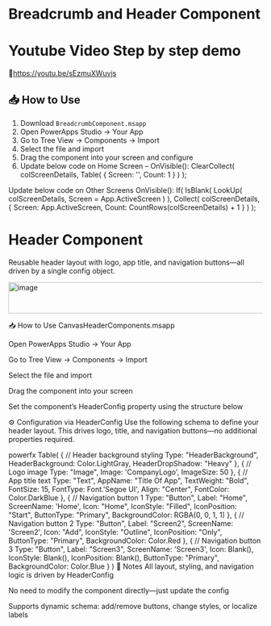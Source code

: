 # Breadcrumb and Header Component
# Youtube Video Step by step demo
🔗https://youtu.be/sEzmuXWuvjs

## 📥 How to Use
1. Download `BreadcrumbComponent.msapp`
2. Open PowerApps Studio → Your App
3. Go to Tree View → Components → Import
4. Select the file and import
5. Drag the component into your screen and configure
6. Update below code on Home Screen – OnVisible(): 
ClearCollect(
    colScreenDetails,
    Table(
        {
            Screen: '<Your home scree name>',
            Count: 1
        }
    )
);

Update below code on Other Screens OnVisible():
If(
    IsBlank(
        LookUp(
            colScreenDetails,
            Screen = App.ActiveScreen
        )
    ),
    Collect(
        colScreenDetails,
        {
            Screen: App.ActiveScreen,
            Count: CountRows(colScreenDetails) + 1
        }
    )
);

# Header Component
Reusable header layout with logo, app title, and navigation buttons—all driven by a single config object.

<img width="1125" height="62" alt="image" src="https://github.com/user-attachments/assets/bb916810-25c0-4e6b-abca-76e7a1679252" />


📥 How to Use
CanvasHeaderComponents.msapp

Open PowerApps Studio → Your App

Go to Tree View → Components → Import

Select the file and import

Drag the component into your screen

Set the component’s HeaderConfig property using the structure below

⚙️ Configuration via HeaderConfig
Use the following schema to define your header layout. This drives logo, title, and navigation buttons—no additional properties required.

powerfx
Table(
    {
        // Header background styling
        Type: "HeaderBackground",
        HeaderBackground: Color.LightGray,
        HeaderDropShadow: "Heavy"
    },
    {
        // Logo image
        Type: "Image",
        Image: 'CompanyLogo',
        ImageSize: 50
    },
    {
        // App title text
        Type: "Text",
        AppName: "Title Of App",
        TextWeight: "Bold",
        FontSize: 15,
        FontType: Font.'Segoe UI',
        Align: "Center",
        FontColor: Color.DarkBlue
    },
    {
        // Navigation button 1
        Type: "Button",
        Label: "Home",
        ScreenName: 'Home',
        Icon: "Home",
        IconStyle: "Filled",
        IconPosition: "Start",
        ButtonType: "Primary",
        BackgroundColor: RGBA(0, 0, 1, 1)
    },
    {
        // Navigation button 2
        Type: "Button",
        Label: "Screen2",
        ScreenName: 'Screen2',
        Icon: "Add",
        IconStyle: "Outline",
        IconPosition: "Only",
        ButtonType: "Primary",
        BackgroundColor: Color.Red
    },
    {
        // Navigation button 3
        Type: "Button",
        Label: "Screen3",
        ScreenName: 'Screen3',
        Icon: Blank(),
        IconStyle: Blank(),
        IconPosition: Blank(),
        ButtonType: "Primary",
        BackgroundColor: Color.Blue
    }
)
🧭 Notes
All layout, styling, and navigation logic is driven by HeaderConfig

No need to modify the component directly—just update the config

Supports dynamic schema: add/remove buttons, change styles, or localize labels

